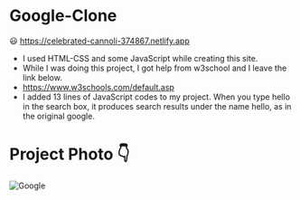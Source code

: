 # Google-Clone 
 :smiley: https://celebrated-cannoli-374867.netlify.app
 - I used HTML-CSS and some JavaScript while creating this site.
 - While I was doing this project, I got help from w3school and I leave the link below.
 - https://www.w3schools.com/default.asp
 - I added 13 lines of JavaScript codes to my project. When you type hello in the search box, it produces search results under the name hello, as in the original google.
# Project Photo 👇
![Google](https://user-images.githubusercontent.com/106542921/187646777-7676fcfe-e1a8-4e65-af06-4c79678c317b.png)

